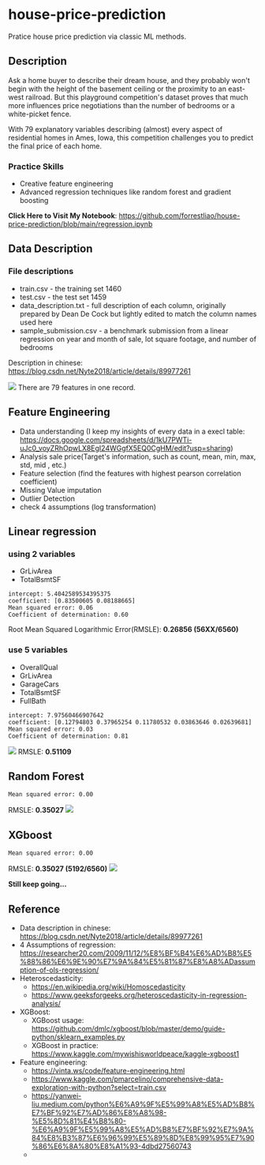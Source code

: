 # house-price-prediction
Pratice house price prediction via classic ML methods.

Description
---
Ask a home buyer to describe their dream house, and they probably won't begin with the height of the basement ceiling or the proximity to an east-west railroad. But this playground competition's dataset proves that much more influences price negotiations than the number of bedrooms or a white-picket fence.

With 79 explanatory variables describing (almost) every aspect of residential homes in Ames, Iowa, this competition challenges you to predict the final price of each home.

### Practice Skills
- Creative feature engineering 
- Advanced regression techniques like random forest and gradient boosting

**Click Here to Visit My Notebook**: https://github.com/forrestliao/house-price-prediction/blob/main/regression.ipynb

Data Description
---

### File descriptions
- train.csv - the training set 1460
- test.csv - the test set 1459
- data_description.txt - full description of each column, originally prepared by Dean De Cock but lightly edited to match the column names used here
- sample_submission.csv - a benchmark submission from a linear regression on year and month of sale, lot square footage, and number of bedrooms

Description in chinese: https://blog.csdn.net/Nyte2018/article/details/89977261

![](https://i.imgur.com/EteAYi9.png)
There are 79 features in one record.

Feature Engineering
---

- Data understanding (I keep my insights of every data in a execl table: https://docs.google.com/spreadsheets/d/1kU7PWTi-uJc0_voyZRhOpwLX8EgI24WGgfX5EQ0CgHM/edit?usp=sharing)
- Analysis sale price(Target's information, such as count, mean, min, max, std, mid , etc.)
- Feature selection (find the features with highest pearson correlation coefficient)
- Missing Value imputation
- Outlier Detection
- check 4 assumptions (log transformation)


Linear regression
---

### using 2 variables 
- GrLivArea
- TotalBsmtSF

```
intercept: 5.4042589534395375
coefficient: [0.83500605 0.08188665]
Mean squared error: 0.06
Coefficient of determination: 0.60
```
Root Mean Squared Logarithmic Error(RMSLE): **0.26856 (56XX/6560)**


### use 5 variables

- OverallQual
- GrLivArea
- GarageCars
- TotalBsmtSF
- FullBath

```
intercept: 7.97560466907642
coefficient: [0.12794803 0.37965254 0.11780532 0.03863646 0.02639681]
Mean squared error: 0.03
Coefficient of determination: 0.81
```
![](https://i.imgur.com/n0j1Y1A.png)
RMSLE: **0.51109**

Random Forest
---
```
Mean squared error: 0.00
```
RMSLE: **0.35027**
![](https://i.imgur.com/tHEMweG.png)


XGboost
---
```
Mean squared error: 0.00
```

RMSLE: **0.35027 (5192/6560)**
![](https://i.imgur.com/8pC87Ye.png)


**Still keep going...**


Reference
---

- Data description in chinese: https://blog.csdn.net/Nyte2018/article/details/89977261
- 4 Assumptions of regression: https://researcher20.com/2009/11/12/%E8%BF%B4%E6%AD%B8%E5%88%86%E6%9E%90%E7%9A%84%E5%81%87%E8%A8%ADassumption-of-ols-regression/
- Heteroscedasticity:
    - https://en.wikipedia.org/wiki/Homoscedasticity
    - https://www.geeksforgeeks.org/heteroscedasticity-in-regression-analysis/
- XGBoost:
    - XGBoost usage: https://github.com/dmlc/xgboost/blob/master/demo/guide-python/sklearn_examples.py
    - XGBoost in practice: https://www.kaggle.com/mywishisworldpeace/kaggle-xgboost1
- Feature engineering: 
    - https://vinta.ws/code/feature-engineering.html
    - https://www.kaggle.com/pmarcelino/comprehensive-data-exploration-with-python?select=train.csv
    - https://yanwei-liu.medium.com/python%E6%A9%9F%E5%99%A8%E5%AD%B8%E7%BF%92%E7%AD%86%E8%A8%98-%E5%8D%81%E4%B8%80-%E6%A9%9F%E5%99%A8%E5%AD%B8%E7%BF%92%E7%9A%84%E8%B3%87%E6%96%99%E5%89%8D%E8%99%95%E7%90%86%E6%8A%80%E8%A1%93-4dbd27560743
    - 
